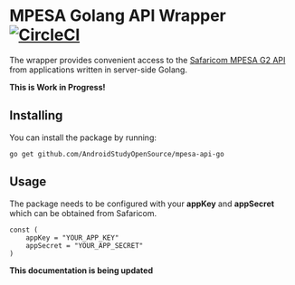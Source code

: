 # MPESA Golang API Wrapper  [![CircleCI](https://circleci.com/gh/AndroidStudyOpenSource/mpesa-api-go.svg?style=shield)](https://circleci.com/gh/AndroidStudyOpenSource/mpesa-api-go)

The wrapper provides convenient access to the [Safaricom MPESA G2 API](https://developer.safaricom.co.ke/apis) from applications written in server-side Golang. 

**This is Work in Progress!**

## Installing
You can install the package by running:

```
go get github.com/AndroidStudyOpenSource/mpesa-api-go
```

## Usage
The package needs to be configured with your **appKey** and **appSecret** which can be obtained from Safaricom.

```
const (
	appKey = "YOUR_APP_KEY"		    
	appSecret = "YOUR_APP_SECRET"	   
)
```

**This documentation is being updated**
